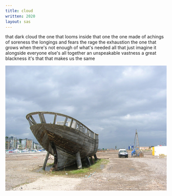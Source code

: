 ```yaml
---
title: cloud 
written: 2020
layout: sas
---
```


<div class="poem">
that dark cloud  
the one that looms  
inside  
that one  
the one made of achings  
of soreness  
the longings  
and fears  
the rage  
the exhaustion  
the one that grows  
when there's not enough  
of what's needed  
all that  
just imagine it  
alongside everyone else's  
all together  
an unspeakable vastness  
a great blackness  
it's that  
that makes us  
the same
</div>

!["dry dock boat"](/assets/images/faves/portisheadDryBoat.jpg "dry dock boat")
